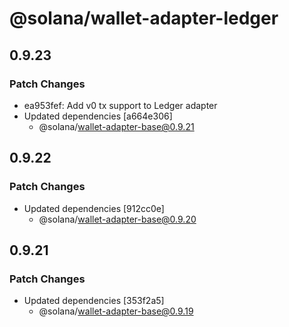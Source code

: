 # @solana/wallet-adapter-ledger

## 0.9.23

### Patch Changes

-   ea953fef: Add v0 tx support to Ledger adapter
-   Updated dependencies [a664e306]
    -   @solana/wallet-adapter-base@0.9.21

## 0.9.22

### Patch Changes

-   Updated dependencies [912cc0e]
    -   @solana/wallet-adapter-base@0.9.20

## 0.9.21

### Patch Changes

-   Updated dependencies [353f2a5]
    -   @solana/wallet-adapter-base@0.9.19
